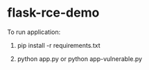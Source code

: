 # flask-rce-demo
To run application:

1. pip install -r requirements.txt

2. python app.py or python app-vulnerable.py
